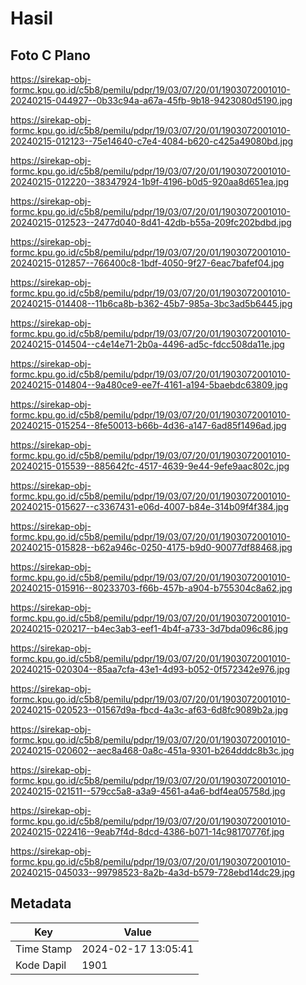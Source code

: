 # Hasil

## Foto C Plano

https://sirekap-obj-formc.kpu.go.id/c5b8/pemilu/pdpr/19/03/07/20/01/1903072001010-20240215-044927--0b33c94a-a67a-45fb-9b18-9423080d5190.jpg

https://sirekap-obj-formc.kpu.go.id/c5b8/pemilu/pdpr/19/03/07/20/01/1903072001010-20240215-012123--75e14640-c7e4-4084-b620-c425a49080bd.jpg

https://sirekap-obj-formc.kpu.go.id/c5b8/pemilu/pdpr/19/03/07/20/01/1903072001010-20240215-012220--38347924-1b9f-4196-b0d5-920aa8d651ea.jpg

https://sirekap-obj-formc.kpu.go.id/c5b8/pemilu/pdpr/19/03/07/20/01/1903072001010-20240215-012523--2477d040-8d41-42db-b55a-209fc202bdbd.jpg

https://sirekap-obj-formc.kpu.go.id/c5b8/pemilu/pdpr/19/03/07/20/01/1903072001010-20240215-012857--766400c8-1bdf-4050-9f27-6eac7bafef04.jpg

https://sirekap-obj-formc.kpu.go.id/c5b8/pemilu/pdpr/19/03/07/20/01/1903072001010-20240215-014408--11b6ca8b-b362-45b7-985a-3bc3ad5b6445.jpg

https://sirekap-obj-formc.kpu.go.id/c5b8/pemilu/pdpr/19/03/07/20/01/1903072001010-20240215-014504--c4e14e71-2b0a-4496-ad5c-fdcc508da11e.jpg

https://sirekap-obj-formc.kpu.go.id/c5b8/pemilu/pdpr/19/03/07/20/01/1903072001010-20240215-014804--9a480ce9-ee7f-4161-a194-5baebdc63809.jpg

https://sirekap-obj-formc.kpu.go.id/c5b8/pemilu/pdpr/19/03/07/20/01/1903072001010-20240215-015254--8fe50013-b66b-4d36-a147-6ad85f1496ad.jpg

https://sirekap-obj-formc.kpu.go.id/c5b8/pemilu/pdpr/19/03/07/20/01/1903072001010-20240215-015539--885642fc-4517-4639-9e44-9efe9aac802c.jpg

https://sirekap-obj-formc.kpu.go.id/c5b8/pemilu/pdpr/19/03/07/20/01/1903072001010-20240215-015627--c3367431-e06d-4007-b84e-314b09f4f384.jpg

https://sirekap-obj-formc.kpu.go.id/c5b8/pemilu/pdpr/19/03/07/20/01/1903072001010-20240215-015828--b62a946c-0250-4175-b9d0-90077df88468.jpg

https://sirekap-obj-formc.kpu.go.id/c5b8/pemilu/pdpr/19/03/07/20/01/1903072001010-20240215-015916--80233703-f66b-457b-a904-b755304c8a62.jpg

https://sirekap-obj-formc.kpu.go.id/c5b8/pemilu/pdpr/19/03/07/20/01/1903072001010-20240215-020217--b4ec3ab3-eef1-4b4f-a733-3d7bda096c86.jpg

https://sirekap-obj-formc.kpu.go.id/c5b8/pemilu/pdpr/19/03/07/20/01/1903072001010-20240215-020304--85aa7cfa-43e1-4d93-b052-0f572342e976.jpg

https://sirekap-obj-formc.kpu.go.id/c5b8/pemilu/pdpr/19/03/07/20/01/1903072001010-20240215-020523--01567d9a-fbcd-4a3c-af63-6d8fc9089b2a.jpg

https://sirekap-obj-formc.kpu.go.id/c5b8/pemilu/pdpr/19/03/07/20/01/1903072001010-20240215-020602--aec8a468-0a8c-451a-9301-b264dddc8b3c.jpg

https://sirekap-obj-formc.kpu.go.id/c5b8/pemilu/pdpr/19/03/07/20/01/1903072001010-20240215-021511--579cc5a8-a3a9-4561-a4a6-bdf4ea05758d.jpg

https://sirekap-obj-formc.kpu.go.id/c5b8/pemilu/pdpr/19/03/07/20/01/1903072001010-20240215-022416--9eab7f4d-8dcd-4386-b071-14c98170776f.jpg

https://sirekap-obj-formc.kpu.go.id/c5b8/pemilu/pdpr/19/03/07/20/01/1903072001010-20240215-045033--99798523-8a2b-4a3d-b579-728ebd14dc29.jpg


## Metadata

| Key        | Value               |
| ---------- | ------------------- |
| Time Stamp | 2024-02-17 13:05:41 |
| Kode Dapil | 1901                |



